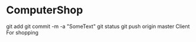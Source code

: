 # ComputerShop

git add
git commit -m -a "SomeText"
git status
git push origin master
Client For shopping 
